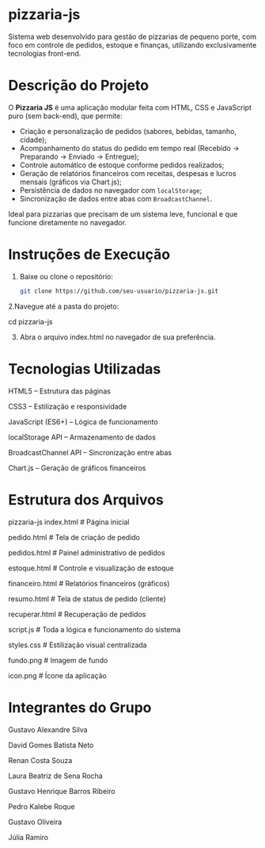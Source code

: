 # pizzaria-js
Sistema web desenvolvido para gestão de pizzarias de pequeno porte, com foco em controle de pedidos, estoque e finanças, utilizando exclusivamente tecnologias front-end.

# Descrição do Projeto

O **Pizzaria JS** é uma aplicação modular feita com HTML, CSS e JavaScript puro (sem back-end), que permite:

- Criação e personalização de pedidos (sabores, bebidas, tamanho, cidade);
- Acompanhamento do status do pedido em tempo real (Recebido → Preparando → Enviado → Entregue);
- Controle automático de estoque conforme pedidos realizados;
- Geração de relatórios financeiros com receitas, despesas e lucros mensais (gráficos via Chart.js);
- Persistência de dados no navegador com `localStorage`;
- Sincronização de dados entre abas com `BroadcastChannel`.

Ideal para pizzarias que precisam de um sistema leve, funcional e que funcione diretamente no navegador.

#  Instruções de Execução

1. Baixe ou clone o repositório:
   ```bash
   git clone https://github.com/seu-usuario/pizzaria-js.git

2.Navegue até a pasta do projeto:

cd pizzaria-js

3. Abra o arquivo index.html no navegador de sua preferência.

# Tecnologias Utilizadas
HTML5 – Estrutura das páginas

CSS3 – Estilização e responsividade

JavaScript (ES6+) – Lógica de funcionamento

localStorage API – Armazenamento de dados

BroadcastChannel API – Sincronização entre abas

Chart.js – Geração de gráficos financeiros

# Estrutura dos Arquivos

pizzaria-js
index.html           # Página inicial

pedido.html          # Tela de criação de pedido

pedidos.html         # Painel administrativo de pedidos

estoque.html         # Controle e visualização de estoque

financeiro.html      # Relatórios financeiros (gráficos)

resumo.html          # Tela de status de pedido (cliente)

recuperar.html       # Recuperação de pedidos

script.js            # Toda a lógica e funcionamento do sistema

styles.css           # Estilização visual centralizada

fundo.png            # Imagem de fundo

icon.png             # Ícone da aplicação


# Integrantes do Grupo
Gustavo Alexandre Silva

David Gomes Batista Neto

Renan Costa Souza

Laura Beatriz de Sena Rocha

Gustavo Henrique Barros Ribeiro

Pedro Kalebe Roque

Gustavo Oliveira

Júlia Ramiro
